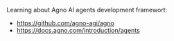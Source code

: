 Learning about Agno AI agents development framewort:

- https://github.com/agno-agi/agno
- https://docs.agno.com/introduction/agents

<a href="finance_agent_team_export.pdf" class="image fit"><img src="images/marr_pic.jpg" alt=""></a>
